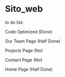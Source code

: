 # Sito_web

to do list:

Code Optimized (Done)

Our Team Page (Half Done)

Projects Page (No)

Contact Page (No)

Home Page (Half Done)